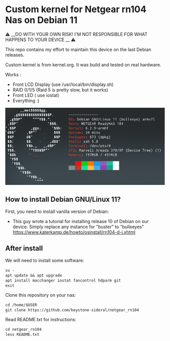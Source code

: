 # Custom kernel for Netgear rn104 Nas on Debian 11

&#9888; __DO WITH YOUR OWN RISK! I'M NOT RESPONSIBLE FOR WHAT HAPPENS TO YOUR DEVICE __ &#9888;  

This repo contains my effort to maintain this device on the last Debian releases.   

Custom kernel is from kernel.org. It was build and tested on real hardware.  

Works :  
* Front LCD Display (use /usr/local/bin/display.sh)
* RAID 0/1/5 (Raid 5 is pretty slow, but it works)    
* Front LED ( use iostat)  
* Everything :)  

![Screenshot](Screenshots/Screenshot-6.2.9.png)

## How to install Debian GNU/Linux 11?
First, you need to install vanilla version of Debian:  

* This guy wrote a tutorial for installing release 10 of Debian on our device. Simply replace any instance for "buster" to "bullseyes"
https://www.katerkamp.de/howto/osinstall/rn104-d-i.xhtml  


## After install   
We will need to install some software:  
````  
su -  
apt update && apt upgrade  
apt install macchanger iostat fancontrol hdparm git  
exit  
````
Clone this repository on your nas:  
````  
cd /home/$USER  
git clone https://github.com/keystone-sideral/netgear_rn104  
````  
Read README.txt for instructions:    
````  
cd netgear_rn104
less README.txt  
````   
